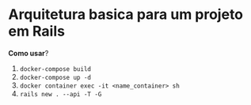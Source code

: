 # Arquitetura basica para um projeto em Rails

**Como usar**?

1. `docker-compose build`
2. `docker-compose up -d`
3. `docker container exec -it <name_container> sh`
4. `rails new . --api -T -G`

